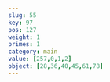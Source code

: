 ```yaml
---
slug: 55
key: 97
pos: 127
weight: 1
primes: 1
category: main
value: [257,0,1,2]
object: [28,36,40,45,61,78]
---
```

